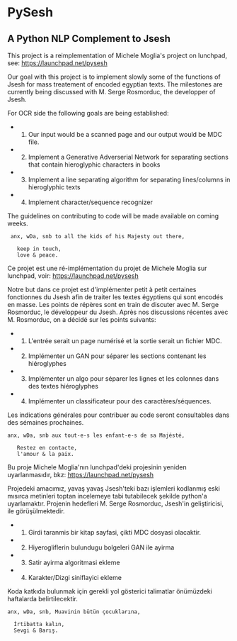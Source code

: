 # PySesh
A Python NLP Complement to Jsesh
--------
This project is a reimplementation of Michele Moglia's project on lunchpad, see: https://launchpad.net/pysesh
    
  Our goal with this project is to implement slowly some of the functions of Jsesh for mass treatement of encoded egyptian texts.  The milestones are currently being discussed with M. Serge Rosmorduc, the developper of Jsesh. 
  
  For OCR side the following goals are being established:
  
  * 1. Our input would be a scanned page and our output would be MDC file.
  * 2. Implement a Generative Adverserial Network for separating sections that contain 
      hieroglyphic characters in books
  * 3. Implement a line separating algorithm for separating lines/columns in hieroglyphic texts
  * 4. Implement character/sequence recognizer
  
  
  The guidelines on contributing to code will be made available on coming weeks. 
   
     anx, wDa, snb to all the kids of his Majesty out there,
       
       keep in touch,
       love & peace.
       
Ce projet est une ré-implémentation du projet de Michele Moglia sur lunchpad, voir: https://launchpad.net/pysesh

   Notre but dans ce projet est d'implémenter petit à petit certaines fonctionnes du Jsesh afin de traiter les textes égyptiens qui sont encodés en masse. Les points de répères sont en train de discuter avec M. Serge Rosmorduc, le développeur du Jsesh.
   Après nos discussions récentes avec M. Rosmorduc, on a décidé sur les points suivants:   
  
  * 1. L'entrée serait un page numérisé et la sortie serait un fichier MDC.
  * 2. Implémenter un GAN pour séparer les sections contenant les hiéroglyphes
  * 3. Implémenter un algo pour séparer les lignes et les colonnes dans des textes hiéroglyphes
  * 4. Implémenter un classificateur pour des caractères/séquences.
  
   
   Les indications générales pour contribuer au code seront consultables dans des sémaines prochaines.
   
    anx, wDa, snb aux tout-e-s les enfant-e-s de sa Majésté,
   
       Restez en contacte,
       l'amour & la paix.
       
 
 
 Bu proje Michele Moglia'nın lunchpad'deki projesinin yeniden uyarlanmasıdır, bkz: https://launchpad.net/pysesh
 
  Projedeki amacımız, yavaş yavaş Jsesh'teki bazı işlemleri kodlanmış eski mısırca metinleri toptan incelemeye tabi tutabilecek şekilde python'a uyarlamaktır. Projenin hedefleri M. Serge Rosmorduc, Jsesh'in geliştiricisi, ile görüşülmektedir.
  
  * 1. Girdi taranmis bir kitap sayfasi, çikti MDC dosyasi olacaktir.
  * 2. Hiyerogliflerin bulundugu bolgeleri GAN ile ayirma
  * 3. Satir ayirma algoritmasi ekleme
  * 4. Karakter/Dizgi siniflayici ekleme 
  
  Koda katkıda bulunmak için gerekli yol gösterici talimatlar önümüzdeki haftalarda belirtilecektir.
    
    anx, wDa, snb, Muavinin bütün çocuklarına,
    
      İrtibatta kalın,
      Sevgi & Barış.
